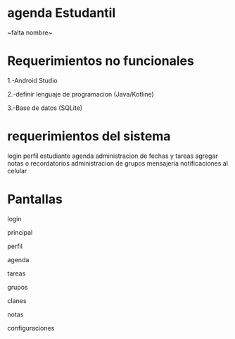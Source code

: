 # agenda Estudantil
~falta nombre~

# Requerimientos no funcionales
1.-Android Studio

2.-definir lenguaje de programacion (Java/Kotline)

3.-Base de datos (SQLite)

# requerimientos del sistema
login
perfil estudiante
agenda
administracion de fechas y tareas
agregar notas o recordatorios
administracion de grupos
mensajeria
notificaciones al celular

# Pantallas
login

principal

perfil

agenda

tareas

grupos

clanes

notas

configuraciones

